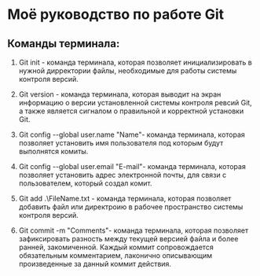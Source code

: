 # Моё руководство по работе Git

## Команды терминала:

1. Git init - команда терминала, которая позволяет инициализировать в нужной дирректории файлы, необходимые для работы системы контроля версий.

2. Git version - команда терминала, которая выводит на экран информацию о версии установленной системы контроля ревсий Git, а также является сигналом о правильной и корректной установки Git.

3. Git config --global user.name "Name"- команда терминала, которая позволяет установить имя пользователя под которым будут выполнятся комиты.

4. Git config --global user.email "E-mail"- команда терминала, которая позволяет установить адрес электронной почты, для связи с пользователем, который создал комит.

5. Git add .\FileName.txt - команда терминала, которая позволяет добавить файл или директроию в рабочее пространство системы контроля версий.

6. Git commit -m "Comments"- команда терминала, которая позволяет зафиксировать разность между текущей версией файла и более ранней, закомиченной. Каждый коммит сопровождается обязательным комментарием, лаконично описывающим произведенные за данный коммит действия.
